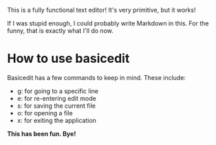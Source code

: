 This is a fully functional text editor!
It's very primitive, but it works!

If I was stupid enough, I could probably write Markdown in this.
For the funny, that is exactly what I'll do now.

# How to use basicedit
Basicedit has a few commands to keep in mind. These include:
- g: for going to a specific line
- e: for re-entering edit mode
- s: for saving the current file
- o: for opening a file
- x: for exiting the application

**This has been fun. Bye!**

